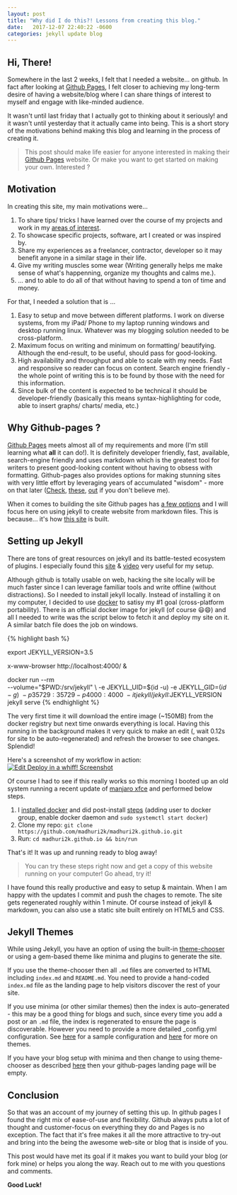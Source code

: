 ```yaml
---
layout: post
title: "Why did I do this?! Lessons from creating this blog."
date:   2017-12-07 22:40:22 -0600
categories: jekyll update blog
---
```


## Hi, There!

Somewhere in the last 2 weeks, I felt that I needed a website... on github. In fact after looking at [Github Pages], I felt closer to achieving my long-term desire of having a website/blog where I can share things of interest to myself and engage with like-minded audience.

It wasn't until last friday that I actually got to thinking about it seriously! and it wasn't until yesterday that it actually came into being. This is a short story of the motivations behind making this blog and learning in the process of creating it. 

>This post should make life easier for anyone interested in making their [Github Pages] website. Or make you want to get started on making your own. Interested ?

## Motivation

In creating this site, my main motivations were...
1. To share tips/ tricks I have learned over the course of my projects and work in my [areas of interest](/about).
1. To showcase specific projects, software, art I created or was inspired by.
1. Share my experiences as a freelancer, contractor, developer so it may benefit anyone in a similar stage in their life.
1. Give my writing muscles some wear (Writing generally helps me make sense of what's happenning, organize my thoughts and calms me.).
1. ... and to able to do all of that without having to spend a ton of time and money.

For that, I needed a solution that is ...
1. Easy to setup and move between different platforms. I work on diverse systems, from my iPad/ Phone to my laptop running windows and desktop running linux. Whatever was my blogging solution needed to be cross-platform.
2. Maximum focus on writing and minimum on formatting/ beautifying. Although the end-result, to be useful, should pass for good-looking.
3. High availability and throughput and able to scale with my needs. Fast and responsive so reader can focus on content. Search engine friendly - the whole point of writing this is to be found by those with the need for this information.
4. Since bulk of the content is expected to be technical it should be developer-friendly (basically this means syntax-highlighting for code, able to insert graphs/ charts/ media, etc.)

## Why Github-pages ?

[Github Pages] meets almost all of my requirements and more (I'm still learning what **all** it can do!). It is definitely developer friendly, fast, available, search-engine friendly and uses markdown which is the greatest tool for writers to present good-looking content without having to obsess with formatting. Github-pages also provides options for making stunning sites with very little effort by leveraging years of accumulated "wisdom" - more on that later ([Check], [these], [out] if you don't believe me).

[Github Pages]: https://pages.github.com
[Check]: https://programminghistorian.org/
[these]: https://evanwill.github.io
[out]: https://software-carpentry.org

When it comes to building the site Github pages has [a few options](https://github.com/madhuri2k/experience-experiment/blob/gh-pages/README.md#github-pages) and I will focus here on using jekyll to create website from markdown files. This is because... it's how [this site](https://github.com/madhuri2k/madhuri2k.github.io) is built.

## Setting up Jekyll

There are tons of great resources on jekyll and its battle-tested ecosystem of plugins. I especially found this [site] & [video] very useful for my setup.

Although github is totally usable on web, hacking the site locally will be much faster since I can leverage familiar tools and write offline (without distractions). So I needed to install jekyll locally. Instead of installing it on my computer, I decided to use [docker] to satisy my #1 goal (cross-platform portability). There is an official docker image for jekyll (of course 😃😄) and all I needed to write was the script below to fetch it and deploy my site on it. A similar batch file does the job on windows.

{% highlight bash %}

export JEKYLL_VERSION=3.5

x-www-browser http://localhost:4000/ &

docker run --rm \
  --volume="$PWD:/srv/jekyll" \
  -e JEKYLL_UID=$(id -u) -e JEKYLL_GID=$(id -g) \
  -p 35729:35729 -p 4000:4000 \
  -it jekyll/jekyll:$JEKYLL_VERSION \
  jekyll serve
{% endhighlight %}

The very first time it will download the entire image (~150MB) from the docker registry but next time onwards everything is local. Having this running in the background makes it very quick to make an edit (, wait 0.12s for site to be auto-regenerated) and refresh the browser to see changes. Splendid!

Here's a screenshot of my workflow in action:
[![Edit Deploy in a whiff! Screenshot](https://i.imgur.com/rfQMd5l.png)](https://i.imgur.com/rfQMd5l.png)

Of course I had to see if this really works so this morning I booted up an old system running a recent update of [manjaro xfce](https://manjaro.org) and performed below steps.
1. I [installed docker] and did post-install [steps](1) (adding user to docker group, enable  docker daemon and `sudo systemctl start docker`)
2. Clone my repo: `git clone https://github.com/madhuri2k/madhuri2k.github.io.git`
3. Run: `cd madhuri2k.github.io && bin/run`

[site]: https://evanwill.github.io/go-go-ghpages/
[video]: https://www.youtube.com/watch?v=SWVjQsvQocA
[docker]: https://www.docker.com/
[installed docker]: https://docs.docker.com/engine/installation/
[1]: https://docs.docker.com/engine/installation/linux/linux-postinstall/

That's it! It was up and running ready to blog away!

> You can try these steps right now and get a copy of this website running on your computer! Go ahead, try it!

I have found this really productive and easy to setup & maintain. When I am happy with the updates I commit and push the chages to remote. The site gets regenerated roughly within 1 minute. Of course instead of jekyll & markdown, you can also use a static site built entirely on HTML5 and CSS.

## Jekyll Themes

While using Jekyll, you have an option of using the built-in [theme-chooser] or using a gem-based theme like minima and plugins to generate the site. 

If you use the theme-chooser then all `.md` files are converted to HTML including `index.md` and `README.md`. You need to provide a hand-coded `index.md` file as the landing page to help visitors discover the rest of your site.

If you use minima (or other similar themes) then the index is auto-generated - this may be a good thing for blogs and such, since every time you add a post or an `.md` file, the index is regenerated to ensure the page is discoverable. However you need to provide a more detailed _config.yml configuration. See [here][jt2] for a sample configuration and [here][jt1] for more on themes.

If you have your blog setup with minima and then change to using theme-chooser as described [here][theme-chooser] then your github-pages landing page will be empty.

[theme-chooser]: https://help.github.com/articles/adding-a-jekyll-theme-to-your-github-pages-site-with-the-jekyll-theme-chooser/
[jt1]: https://evanwill.github.io/go-go-ghpages/3-jekyll.html
[jt2]: https://evanwill.github.io/go-go-ghpages/5-reference.html#Themes

## Conclusion

So that was an account of my journey of setting this up. In github pages I found the right mix of ease-of-use and flexibility. Github always puts a lot of thought and customer-focus on everything they do and Pages is no exception. The fact that it's free makes it all the more attractive to try-out and bring into the being the awesome web-site or blog that is inside of you.

This post would have met its goal if it makes you want to build your blog (or fork mine) or helps you along the way. Reach out to me with you questions and comments.

**Good Luck!**
